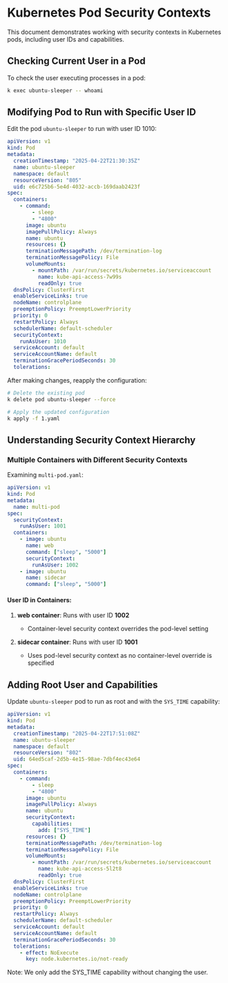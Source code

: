 # Kubernetes Pod Security Contexts

This document demonstrates working with security contexts in Kubernetes pods, including user IDs and capabilities.

## Checking Current User in a Pod

To check the user executing processes in a pod:

```bash
k exec ubuntu-sleeper -- whoami
```

## Modifying Pod to Run with Specific User ID

Edit the pod `ubuntu-sleeper` to run with user ID 1010:

```yaml
apiVersion: v1
kind: Pod
metadata:
  creationTimestamp: "2025-04-22T21:30:35Z"
  name: ubuntu-sleeper
  namespace: default
  resourceVersion: "805"
  uid: e6c725b6-5e4d-4032-accb-169daab2423f
spec:
  containers:
    - command:
        - sleep
        - "4800"
      image: ubuntu
      imagePullPolicy: Always
      name: ubuntu
      resources: {}
      terminationMessagePath: /dev/termination-log
      terminationMessagePolicy: File
      volumeMounts:
        - mountPath: /var/run/secrets/kubernetes.io/serviceaccount
          name: kube-api-access-7w99s
          readOnly: true
  dnsPolicy: ClusterFirst
  enableServiceLinks: true
  nodeName: controlplane
  preemptionPolicy: PreemptLowerPriority
  priority: 0
  restartPolicy: Always
  schedulerName: default-scheduler
  securityContext:
    runAsUser: 1010
  serviceAccount: default
  serviceAccountName: default
  terminationGracePeriodSeconds: 30
  tolerations:
```

After making changes, reapply the configuration:

```bash
# Delete the existing pod
k delete pod ubuntu-sleeper --force

# Apply the updated configuration
k apply -f 1.yaml
```

## Understanding Security Context Hierarchy

### Multiple Containers with Different Security Contexts

Examining `multi-pod.yaml`:

```yaml
apiVersion: v1
kind: Pod
metadata:
  name: multi-pod
spec:
  securityContext:
    runAsUser: 1001
  containers:
    - image: ubuntu
      name: web
      command: ["sleep", "5000"]
      securityContext:
        runAsUser: 1002
    - image: ubuntu
      name: sidecar
      command: ["sleep", "5000"]
```

#### User ID in Containers:

1. **web container**: Runs with user ID **1002**

   - Container-level security context overrides the pod-level setting

2. **sidecar container**: Runs with user ID **1001**
   - Uses pod-level security context as no container-level override is specified

## Adding Root User and Capabilities

Update `ubuntu-sleeper` pod to run as root and with the `SYS_TIME` capability:

```yaml
apiVersion: v1
kind: Pod
metadata:
  creationTimestamp: "2025-04-22T17:51:08Z"
  name: ubuntu-sleeper
  namespace: default
  resourceVersion: "802"
  uid: 64ed5caf-2d5b-4e15-98ae-7dbf4ec43e64
spec:
  containers:
    - command:
        - sleep
        - "4800"
      image: ubuntu
      imagePullPolicy: Always
      name: ubuntu
      securityContext:
        capabilities:
          add: ["SYS_TIME"]
      resources: {}
      terminationMessagePath: /dev/termination-log
      terminationMessagePolicy: File
      volumeMounts:
        - mountPath: /var/run/secrets/kubernetes.io/serviceaccount
          name: kube-api-access-5l2t8
          readOnly: true
  dnsPolicy: ClusterFirst
  enableServiceLinks: true
  nodeName: controlplane
  preemptionPolicy: PreemptLowerPriority
  priority: 0
  restartPolicy: Always
  schedulerName: default-scheduler
  serviceAccount: default
  serviceAccountName: default
  terminationGracePeriodSeconds: 30
  tolerations:
    - effect: NoExecute
      key: node.kubernetes.io/not-ready
```

Note: We only add the SYS_TIME capability without changing the user.
